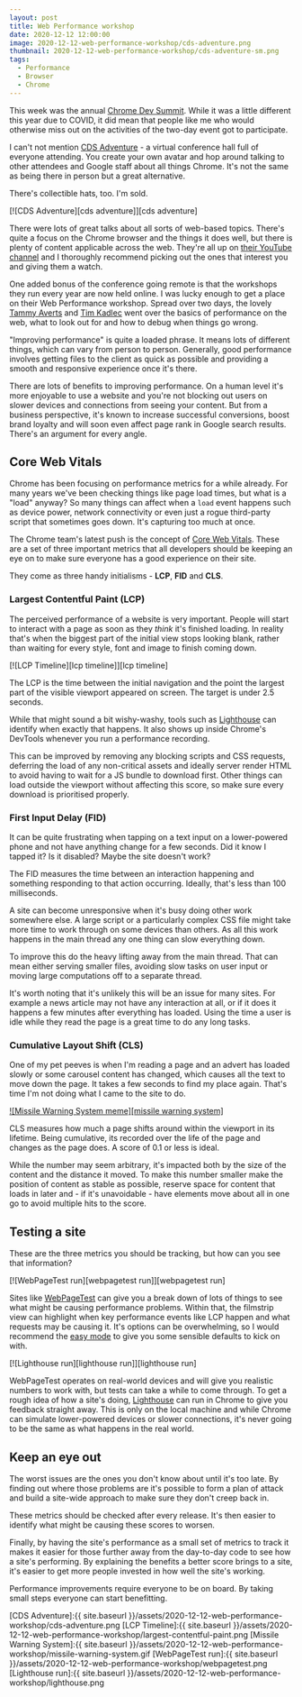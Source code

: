 ```yaml
---
layout: post
title: Web Performance workshop
date: 2020-12-12 12:00:00
image: 2020-12-12-web-performance-workshop/cds-adventure.png
thumbnail: 2020-12-12-web-performance-workshop/cds-adventure-sm.png
tags:
  - Performance
  - Browser
  - Chrome
---
```


This week was the annual [Chrome Dev Summit][chrome dev summit]. While it was a little different this year due to COVID, it did mean that people like me who would otherwise miss out on the activities of the two-day event got to participate.

I can't not mention [CDS Adventure][cds adventure website] - a virtual conference hall full of everyone attending. You create your own avatar and hop around talking to other attendees and Google staff about all things Chrome. It's not the same as being there in person but a great alternative.

There's collectible hats, too. I'm sold.

[![CDS Adventure][cds adventure]][cds adventure]

There were lots of great talks about all sorts of web-based topics. There's quite a focus on the Chrome browser and the things it does well, but there is plenty of content applicable across the web. They're all up on [their YouTube channel][cds 2020 playlist] and I thoroughly recommend picking out the ones that interest you and giving them a watch.

One added bonus of the conference going remote is that the workshops they run every year are now held online. I was lucky enough to get a place on their Web Performance workshop. Spread over two days, the lovely [Tammy Averts][twitter - tameverts] and [Tim Kadlec][twitter - tkadlec] went over the basics of performance on the web, what to look out for and how to debug when things go wrong.

"Improving performance" is quite a loaded phrase. It means lots of different things, which can vary from person to person. Generally, good performance involves getting files to the client as quick as possible and providing a smooth and responsive experience once it's there.

There are lots of benefits to improving performance. On a human level it's more enjoyable to use a website and you're not blocking out users on slower devices and connections from seeing your content. But from a business perspective, it's known to increase successful conversions, boost brand loyalty and will soon even affect page rank in Google search results. There's an argument for every angle.

## Core Web Vitals

Chrome has been focusing on performance metrics for a while already. For many years we've been checking things like page load times, but what is a "load" anyway? So many things can affect when a `load` event happens such as device power, network connectivity or even just a rogue third-party script that sometimes goes down. It's capturing too much at once.

The Chrome team's latest push is the concept of [Core Web Vitals][core web vitals]. These are a set of three important metrics that all developers should be keeping an eye on to make sure everyone has a good experience on their site.

They come as three handy initialisms - **LCP**, **FID** and **CLS**.

### Largest Contentful Paint (LCP)

The perceived performance of a website is very important. People will start to interact with a page as soon as they _think_ it's finished loading. In reality that's when the biggest part of the initial view stops looking blank, rather than waiting for every style, font and image to finish coming down.

[![LCP Timeline][lcp timeline]][lcp timeline]

The LCP is the time between the initial navigation and the point the largest part of the visible viewport appeared on screen. The target is under 2.5 seconds.

While that might sound a bit wishy-washy, tools such as [Lighthouse][lighthouse] can identify when exactly that happens. It also shows up inside Chrome's DevTools whenever you run a performance recording.

This can be improved by removing any blocking scripts and CSS requests, deferring the load of any non-critical assets and ideally server render HTML to avoid having to wait for a JS bundle to download first. Other things can load outside the viewport without affecting this score, so make sure every download is prioritised properly.

### First Input Delay (FID)

It can be quite frustrating when tapping on a text input on a lower-powered phone and not have anything change for a few seconds. Did it know I tapped it? Is it disabled? Maybe the site doesn't work?

The FID measures the time between an interaction happening and something responding to that action occurring. Ideally, that's less than 100 milliseconds.

A site can become unresponsive when it's busy doing other work somewhere else. A large script or a particularly complex CSS file might take more time to work through on some devices than others. As all this work happens in the main thread any one thing can slow everything down.

To improve this do the heavy lifting away from the main thread. That can mean either serving smaller files, avoiding slow tasks on user input or moving large computations off to a separate thread.

It's worth noting that it's unlikely this will be an issue for many sites. For example a news article may not have any interaction at all, or if it does it happens a few minutes after everything has loaded. Using the time a user is idle while they read the page is a great time to do any long tasks.

### Cumulative Layout Shift (CLS)

One of my pet peeves is when I'm reading a page and an advert has loaded slowly or some carousel content has changed, which causes all the text to move down the page. It takes a few seconds to find my place again. That's time I'm not doing what I came to the site to do.

[![Missile Warning System meme][missile warning system]][know your meme - hawaii missile false alarm]

CLS measures how much a page shifts around within the viewport in its lifetime. Being cumulative, its recorded over the life of the page and changes as the page does. A score of 0.1 or less is ideal.

While the number may seem arbitrary, it's impacted both by the size of the content and the distance it moved. To make this number smaller make the position of content as stable as possible, reserve space for content that loads in later and - if it's unavoidable - have elements move about all in one go to avoid multiple hits to the score.

## Testing a site

These are the three metrics you should be tracking, but how can you see that information?

[![WebPageTest run][webpagetest run]][webpagetest run]

Sites like [WebPageTest][webpagetest] can give you a break down of lots of things to see what might be causing performance problems. Within that, the filmstrip view can highlight when key performance events like LCP happen and what requests may be causing it. It's options can be overwhelming, so I would recommend the [easy mode][webpagetest easy mode] to give you some sensible defaults to kick on with.

[![Lighthouse run][lighthouse run]][lighthouse run]

WebPageTest operates on real-world devices and will give you realistic numbers to work with, but tests can take a while to come through. To get a rough idea of how a site's doing, [Lighthouse][lighthouse] can run in Chrome to give you feedback straight away. This is only on the local machine and while Chrome can simulate lower-powered devices or slower connections, it's never going to be the same as what happens in the real world.

## Keep an eye out

The worst issues are the ones you don't know about until it's too late. By finding out where those problems are it's possible to form a plan of attack and build a site-wide approach to make sure they don't creep back in.

These metrics should be checked after every release. It's then easier to identify what might be causing these scores to worsen.

Finally, by having the site's performance as a small set of metrics to track it makes it easier for those further away from the day-to-day code to see how a site's performing. By explaining the benefits a better score brings to a site, it's easier to get more people invested in how well the site's working.

Performance improvements require everyone to be on board. By taking small steps everyone can start benefitting.

[CDS Adventure]:{{ site.baseurl }}/assets/2020-12-12-web-performance-workshop/cds-adventure.png
[LCP Timeline]:{{ site.baseurl }}/assets/2020-12-12-web-performance-workshop/largest-contentful-paint.png
[Missile Warning System]:{{ site.baseurl }}/assets/2020-12-12-web-performance-workshop/missile-warning-system.gif
[WebPageTest run]:{{ site.baseurl }}/assets/2020-12-12-web-performance-workshop/webpagetest.png
[Lighthouse run]:{{ site.baseurl }}/assets/2020-12-12-web-performance-workshop/lighthouse.png

[chrome dev summit]: https://developer.chrome.com/devsummit/
[cds adventure website]: https://developer.chrome.com/devsummit/adventure/
[cds 2020 playlist]: https://www.youtube.com/playlist?list=PLNYkxOF6rcIDzLmWaDwfHVZJl1Q5RFgOR
[twitter - tameverts]: https://twitter.com/tameverts
[twitter - tkadlec]: https://twitter.com/tkadlec
[core web vitals]: https://web.dev/vitals/
[lighthouse]: https://developers.google.com/web/tools/lighthouse
[know your meme - hawaii missile false alarm]: https://knowyourmeme.com/photos/1333130-hawaii-missile-false-alarm
[webpagetest]: http://webpagetest.org
[webpagetest easy mode]: http://webpagetest.org/easy
